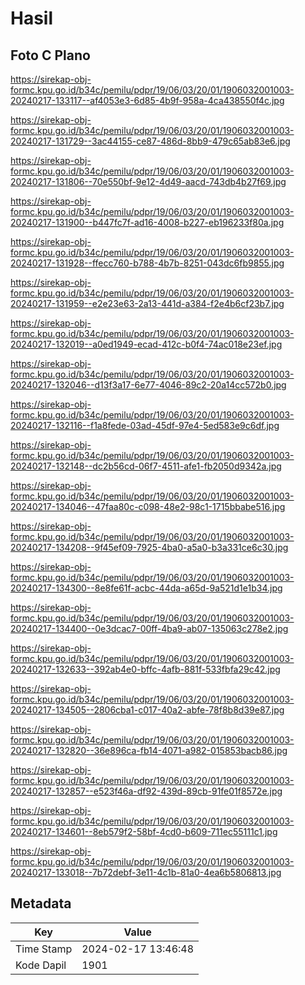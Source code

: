 # Hasil

## Foto C Plano

https://sirekap-obj-formc.kpu.go.id/b34c/pemilu/pdpr/19/06/03/20/01/1906032001003-20240217-133117--af4053e3-6d85-4b9f-958a-4ca438550f4c.jpg

https://sirekap-obj-formc.kpu.go.id/b34c/pemilu/pdpr/19/06/03/20/01/1906032001003-20240217-131729--3ac44155-ce87-486d-8bb9-479c65ab83e6.jpg

https://sirekap-obj-formc.kpu.go.id/b34c/pemilu/pdpr/19/06/03/20/01/1906032001003-20240217-131806--70e550bf-9e12-4d49-aacd-743db4b27f69.jpg

https://sirekap-obj-formc.kpu.go.id/b34c/pemilu/pdpr/19/06/03/20/01/1906032001003-20240217-131900--b447fc7f-ad16-4008-b227-eb196233f80a.jpg

https://sirekap-obj-formc.kpu.go.id/b34c/pemilu/pdpr/19/06/03/20/01/1906032001003-20240217-131928--ffecc760-b788-4b7b-8251-043dc6fb9855.jpg

https://sirekap-obj-formc.kpu.go.id/b34c/pemilu/pdpr/19/06/03/20/01/1906032001003-20240217-131959--e2e23e63-2a13-441d-a384-f2e4b6cf23b7.jpg

https://sirekap-obj-formc.kpu.go.id/b34c/pemilu/pdpr/19/06/03/20/01/1906032001003-20240217-132019--a0ed1949-ecad-412c-b0f4-74ac018e23ef.jpg

https://sirekap-obj-formc.kpu.go.id/b34c/pemilu/pdpr/19/06/03/20/01/1906032001003-20240217-132046--d13f3a17-6e77-4046-89c2-20a14cc572b0.jpg

https://sirekap-obj-formc.kpu.go.id/b34c/pemilu/pdpr/19/06/03/20/01/1906032001003-20240217-132116--f1a8fede-03ad-45df-97e4-5ed583e9c6df.jpg

https://sirekap-obj-formc.kpu.go.id/b34c/pemilu/pdpr/19/06/03/20/01/1906032001003-20240217-132148--dc2b56cd-06f7-4511-afe1-fb2050d9342a.jpg

https://sirekap-obj-formc.kpu.go.id/b34c/pemilu/pdpr/19/06/03/20/01/1906032001003-20240217-134046--47faa80c-c098-48e2-98c1-1715bbabe516.jpg

https://sirekap-obj-formc.kpu.go.id/b34c/pemilu/pdpr/19/06/03/20/01/1906032001003-20240217-134208--9f45ef09-7925-4ba0-a5a0-b3a331ce6c30.jpg

https://sirekap-obj-formc.kpu.go.id/b34c/pemilu/pdpr/19/06/03/20/01/1906032001003-20240217-134300--8e8fe61f-acbc-44da-a65d-9a521d1e1b34.jpg

https://sirekap-obj-formc.kpu.go.id/b34c/pemilu/pdpr/19/06/03/20/01/1906032001003-20240217-134400--0e3dcac7-00ff-4ba9-ab07-135063c278e2.jpg

https://sirekap-obj-formc.kpu.go.id/b34c/pemilu/pdpr/19/06/03/20/01/1906032001003-20240217-132633--392ab4e0-bffc-4afb-881f-533fbfa29c42.jpg

https://sirekap-obj-formc.kpu.go.id/b34c/pemilu/pdpr/19/06/03/20/01/1906032001003-20240217-134505--2806cba1-c017-40a2-abfe-78f8b8d39e87.jpg

https://sirekap-obj-formc.kpu.go.id/b34c/pemilu/pdpr/19/06/03/20/01/1906032001003-20240217-132820--36e896ca-fb14-4071-a982-015853bacb86.jpg

https://sirekap-obj-formc.kpu.go.id/b34c/pemilu/pdpr/19/06/03/20/01/1906032001003-20240217-132857--e523f46a-df92-439d-89cb-91fe01f8572e.jpg

https://sirekap-obj-formc.kpu.go.id/b34c/pemilu/pdpr/19/06/03/20/01/1906032001003-20240217-134601--8eb579f2-58bf-4cd0-b609-711ec55111c1.jpg

https://sirekap-obj-formc.kpu.go.id/b34c/pemilu/pdpr/19/06/03/20/01/1906032001003-20240217-133018--7b72debf-3e11-4c1b-81a0-4ea6b5806813.jpg


## Metadata

| Key        | Value               |
| ---------- | ------------------- |
| Time Stamp | 2024-02-17 13:46:48 |
| Kode Dapil | 1901                |



